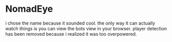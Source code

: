 # NomadEye
i chose the name because it sounded cool. the only way it can actually watch things is you can view the bots view in your browser. player detection has been removed because i realized it was too overpowered.
